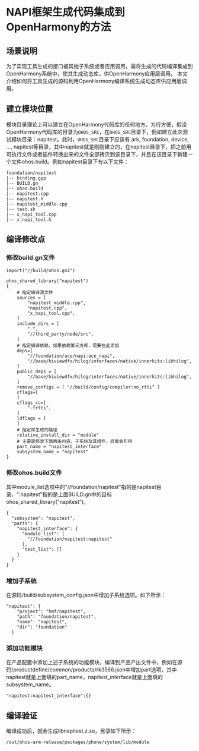 # NAPI框架生成代码集成到OpenHarmony的方法

## 场景说明

为了实现工具生成的接口被其他子系统或者应用调用，需将生成的代码编译集成到OpenHarmony系统中，使其生成动态库，供OpenHarmony应用层调用。
本文介绍如何将工具生成的源码利用OpenHarmony编译系统生成动态库供应用层调用。

## 建立模块位置

模块目录理论上可以建立在OpenHarmony代码库的任何地方，为行方便，假设OpenHarmony代码库的目录为`OHOS_SRC`，在`OHOS_SRC`目录下，例如建立此次测试模块目录：napitest。此时，`OHOS_SRC`目录下应该有 ark, foundation, device, …, napitest等目录，其中napitest就是刚刚建立的，在napitest目录下，把之前用可执行文件或者插件转换出来的文件全部拷贝到该目录下，并且在该目录下新建一个文件ohos.build。例如napitest目录下有以下文件：

    foundation/napitest
    |-- binding.gyp
    |-- BUILD.gn
    |-- ohos.build
    |-- napitest.cpp
    |-- napitest.h
    |-- napitest_middle.cpp
    |-- test.sh
    |-- x_napi_tool.cpp
    |-- x_napi_tool.h

## 编译修改点

### 修改build.gn文件

```
import("//build/ohos.gni")

ohos_shared_library("napitest")
{
    # 指定编译源文件
    sources = [
        "napitest_middle.cpp",
        "napitest.cpp",
        "x_napi_tool.cpp",
    ]
    include_dirs = [
        ".",
        "//third_party/node/src",
    ]
    # 指定编译依赖，如果依赖第三方库，需要在此添加
    deps=[
        "//foundation/ace/napi:ace_napi",
        "//base/hiviewdfx/hilog/interfaces/native/innerkits:libhilog",
    ]
    public_deps = [
        "//base/hiviewdfx/hilog/interfaces/native/innerkits:libhilog",
    ]
    remove_configs = [ "//build/config/compiler:no_rtti" ]
    cflags=[
    ]
    cflags_cc=[
        "-frtti",
    ]
    ldflags = [
    ]
    # 指定库生成的路径
    relative_install_dir = "module"
    # 主要是修改下面两条内容，子系统及其组件，后面会引用
    part_name = "napitest_interface"
    subsystem_name = "napitest"
}
```

### 修改ohos.build文件
其中module_list选项中的"//foundation/napitest"指的是napitest目录，":napitest"指的是上面BUILD.gn中的目标ohos_shared_library("napitest")。

```
{
  "subsystem": "napitest",
  "parts": {
    "napitest_interface": {
      "module_list": [
        "//foundation/napitest:napitest"
      ],
      "test_list": []
    }
  }
}
```

### 增加子系统

在源码/build/subsystem_config.json中增加子系统选项。如下所示：

```
"napitest": {
    "project": "hmf/napitest",
    "path": "foundation/napitest",
    "name": "napitest",
    "dir": "foundation"
  }
```

### 添加功能模块
在产品配置中添加上述子系统的功能模块，编译到产品产出文件中，例如在源码/productdefine/common/products/rk3566.json中增加part选项，其中napitest就是上面填的part_name，napitest_interface就是上面填的subsystem_name。

    "napitest:napitest_interface":{}

## 编译验证

编译成功后，就会生成libnapitest.z.so，目录如下所示：

    /out/ohos-arm-release/packages/phone/system/lib/module



